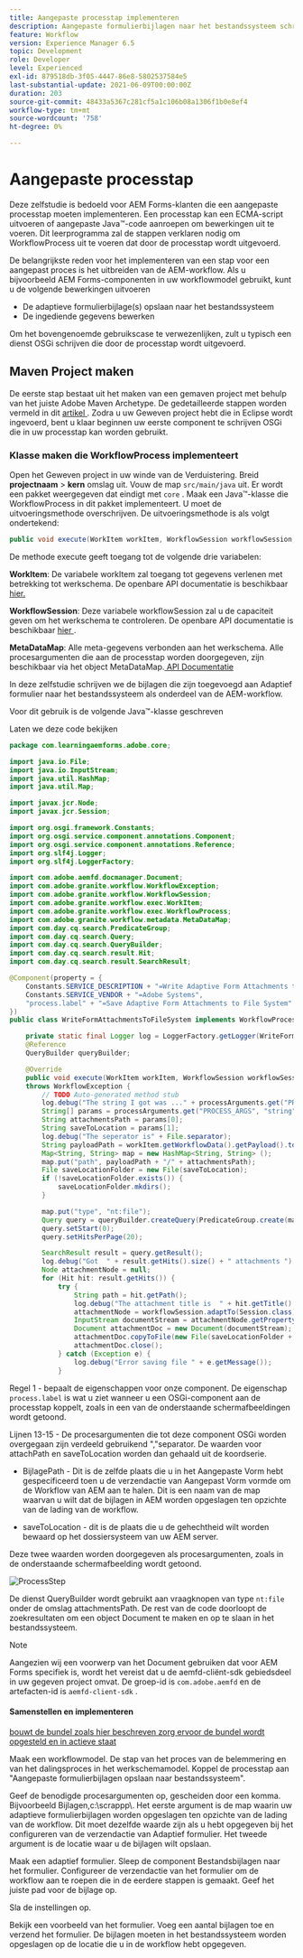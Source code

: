 ```yaml
---
title: Aangepaste processtap implementeren
description: Aangepaste formulierbijlagen naar het bestandssysteem schrijven met behulp van een aangepaste processtap
feature: Workflow
version: Experience Manager 6.5
topic: Development
role: Developer
level: Experienced
exl-id: 879518db-3f05-4447-86e8-5802537584e5
last-substantial-update: 2021-06-09T00:00:00Z
duration: 203
source-git-commit: 48433a5367c281cf5a1c106b08a1306f1b0e8ef4
workflow-type: tm+mt
source-wordcount: '758'
ht-degree: 0%

---
```


# Aangepaste processtap

Deze zelfstudie is bedoeld voor AEM Forms-klanten die een aangepaste processtap moeten implementeren. Een processtap kan een ECMA-script uitvoeren of aangepaste Java™-code aanroepen om bewerkingen uit te voeren. Dit leerprogramma zal de stappen verklaren nodig om WorkflowProcess uit te voeren dat door de processtap wordt uitgevoerd.

De belangrijkste reden voor het implementeren van een stap voor een aangepast proces is het uitbreiden van de AEM-workflow. Als u bijvoorbeeld AEM Forms-componenten in uw workflowmodel gebruikt, kunt u de volgende bewerkingen uitvoeren

* De adaptieve formulierbijlage(s) opslaan naar het bestandssysteem
* De ingediende gegevens bewerken

Om het bovengenoemde gebruikscase te verwezenlijken, zult u typisch een dienst OSGi schrijven die door de processtap wordt uitgevoerd.

## Maven Project maken

De eerste stap bestaat uit het maken van een gemaven project met behulp van het juiste Adobe Maven Archetype. De gedetailleerde stappen worden vermeld in dit [ artikel ](https://experienceleague.adobe.com/docs/experience-manager-learn/forms/creating-your-first-osgi-bundle/create-your-first-osgi-bundle.html?lang=nl-NL). Zodra u uw Geweven project hebt die in Eclipse wordt ingevoerd, bent u klaar beginnen uw eerste component te schrijven OSGi die in uw processtap kan worden gebruikt.


### Klasse maken die WorkflowProcess implementeert

Open het Geweven project in uw winde van de Verduistering. Breid **projectnaam** > **kern** omslag uit. Vouw de map `src/main/java` uit. Er wordt een pakket weergegeven dat eindigt met `core` . Maak een Java™-klasse die WorkflowProcess in dit pakket implementeert. U moet de uitvoeringsmethode overschrijven. De uitvoeringsmethode is als volgt ondertekend:

```java
public void execute(WorkItem workItem, WorkflowSession workflowSession, MetaDataMap processArguments) throws WorkflowException 
```

De methode execute geeft toegang tot de volgende drie variabelen:

**WorkItem**: De variabele workItem zal toegang tot gegevens verlenen met betrekking tot werkschema. De openbare API documentatie is beschikbaar [ hier.](https://helpx.adobe.com/nl/experience-manager/6-3/sites/developing/using/reference-materials/diff-previous/changes/com.adobe.granite.workflow.WorkflowSession.html)

**WorkflowSession**: Deze variabele workflowSession zal u de capaciteit geven om het werkschema te controleren. De openbare API documentatie is beschikbaar [ hier ](https://helpx.adobe.com/nl/experience-manager/6-3/sites/developing/using/reference-materials/diff-previous/changes/com.adobe.granite.workflow.WorkflowSession.html).

**MetaDataMap**: Alle meta-gegevens verbonden aan het werkschema. Alle procesargumenten die aan de processtap worden doorgegeven, zijn beschikbaar via het object MetaDataMap.[ API Documentatie ](https://helpx.adobe.com/experience-manager/6-5/sites/developing/using/reference-materials/javadoc/com/adobe/granite/workflow/metadata/MetaDataMap.html)

In deze zelfstudie schrijven we de bijlagen die zijn toegevoegd aan Adaptief formulier naar het bestandssysteem als onderdeel van de AEM-workflow.

Voor dit gebruik is de volgende Java™-klasse geschreven

Laten we deze code bekijken

```java
package com.learningaemforms.adobe.core;

import java.io.File;
import java.io.InputStream;
import java.util.HashMap;
import java.util.Map;

import javax.jcr.Node;
import javax.jcr.Session;

import org.osgi.framework.Constants;
import org.osgi.service.component.annotations.Component;
import org.osgi.service.component.annotations.Reference;
import org.slf4j.Logger;
import org.slf4j.LoggerFactory;

import com.adobe.aemfd.docmanager.Document;
import com.adobe.granite.workflow.WorkflowException;
import com.adobe.granite.workflow.WorkflowSession;
import com.adobe.granite.workflow.exec.WorkItem;
import com.adobe.granite.workflow.exec.WorkflowProcess;
import com.adobe.granite.workflow.metadata.MetaDataMap;
import com.day.cq.search.PredicateGroup;
import com.day.cq.search.Query;
import com.day.cq.search.QueryBuilder;
import com.day.cq.search.result.Hit;
import com.day.cq.search.result.SearchResult;

@Component(property = {
    Constants.SERVICE_DESCRIPTION + "=Write Adaptive Form Attachments to File System",
    Constants.SERVICE_VENDOR + "=Adobe Systems",
    "process.label" + "=Save Adaptive Form Attachments to File System"
})
public class WriteFormAttachmentsToFileSystem implements WorkflowProcess {

    private static final Logger log = LoggerFactory.getLogger(WriteFormAttachmentsToFileSystem.class);
    @Reference
    QueryBuilder queryBuilder;

    @Override
    public void execute(WorkItem workItem, WorkflowSession workflowSession, MetaDataMap processArguments)
    throws WorkflowException {
        // TODO Auto-generated method stub
        log.debug("The string I got was ..." + processArguments.get("PROCESS_ARGS", "string").toString());
        String[] params = processArguments.get("PROCESS_ARGS", "string").toString().split(",");
        String attachmentsPath = params[0];
        String saveToLocation = params[1];
        log.debug("The seperator is" + File.separator);
        String payloadPath = workItem.getWorkflowData().getPayload().toString();
        Map<String, String> map = new HashMap<String, String> ();
        map.put("path", payloadPath + "/" + attachmentsPath);
        File saveLocationFolder = new File(saveToLocation);
        if (!saveLocationFolder.exists()) {
            saveLocationFolder.mkdirs();
        }

        map.put("type", "nt:file");
        Query query = queryBuilder.createQuery(PredicateGroup.create(map), workflowSession.adaptTo(Session.class));
        query.setStart(0);
        query.setHitsPerPage(20);

        SearchResult result = query.getResult();
        log.debug("Got  " + result.getHits().size() + " attachments ");
        Node attachmentNode = null;
        for (Hit hit: result.getHits()) {
            try {
                String path = hit.getPath();
                log.debug("The attachment title is  " + hit.getTitle() + " and the attachment path is  " + path);
                attachmentNode = workflowSession.adaptTo(Session.class).getNode(path + "/jcr:content");
                InputStream documentStream = attachmentNode.getProperty("jcr:data").getBinary().getStream();
                Document attachmentDoc = new Document(documentStream);
                attachmentDoc.copyToFile(new File(saveLocationFolder + File.separator + hit.getTitle()));
                attachmentDoc.close();
            } catch (Exception e) {
                log.debug("Error saving file " + e.getMessage());
            }
```

Regel 1 - bepaalt de eigenschappen voor onze component. De eigenschap `process.label` is wat u ziet wanneer u een OSGi-component aan de processtap koppelt, zoals in een van de onderstaande schermafbeeldingen wordt getoond.

Lijnen 13-15 - De procesargumenten die tot deze component OSGi worden overgegaan zijn verdeeld gebruikend &quot;,&quot;separator. De waarden voor attachPath en saveToLocation worden dan gehaald uit de koordserie.

* BijlagePath - Dit is de zelfde plaats die u in het Aangepaste Vorm hebt gespecificeerd toen u de verzendactie van Aangepast Vorm vormde om de Workflow van AEM aan te halen. Dit is een naam van de map waarvan u wilt dat de bijlagen in AEM worden opgeslagen ten opzichte van de lading van de workflow.

* saveToLocation - dit is de plaats die u de gehechtheid wilt worden bewaard op het dossiersysteem van uw AEM server.

Deze twee waarden worden doorgegeven als procesargumenten, zoals in de onderstaande schermafbeelding wordt getoond.

![ ProcessStep ](assets/implement-process-step.gif)

De dienst QueryBuilder wordt gebruikt aan vraagknopen van type `nt:file` onder de omslag attachmentsPath. De rest van de code doorloopt de zoekresultaten om een object Document te maken en op te slaan in het bestandssysteem.


>[!NOTE]
>
>Aangezien wij een voorwerp van het Document gebruiken dat voor AEM Forms specifiek is, wordt het vereist dat u de aemfd-cliënt-sdk gebiedsdeel in uw gegeven project omvat. De groep-id is `com.adobe.aemfd` en de artefacten-id is `aemfd-client-sdk` .

#### Samenstellen en implementeren

[ bouwt de bundel zoals hier beschreven ](https://experienceleague.adobe.com/docs/experience-manager-learn/forms/creating-your-first-osgi-bundle/create-your-first-osgi-bundle.html?lang=nl-NL)
[ zorg ervoor de bundel wordt opgesteld en in actieve staat ](http://localhost:4502/system/console/bundles)

Maak een workflowmodel. De stap van het proces van de belemmering en van het dalingsproces in het werkschemamodel. Koppel de processtap aan &quot;Aangepaste formulierbijlagen opslaan naar bestandssysteem&quot;.

Geef de benodigde procesargumenten op, gescheiden door een komma. Bijvoorbeeld Bijlagen,c:\\scrappp\\. Het eerste argument is de map waarin uw adaptieve formulierbijlagen worden opgeslagen ten opzichte van de lading van de workflow. Dit moet dezelfde waarde zijn als u hebt opgegeven bij het configureren van de verzendactie van Adaptief formulier. Het tweede argument is de locatie waar u de bijlagen wilt opslaan.

Maak een adaptief formulier. Sleep de component Bestandsbijlagen naar het formulier. Configureer de verzendactie van het formulier om de workflow aan te roepen die in de eerdere stappen is gemaakt. Geef het juiste pad voor de bijlage op.

Sla de instellingen op.

Bekijk een voorbeeld van het formulier. Voeg een aantal bijlagen toe en verzend het formulier. De bijlagen moeten in het bestandssysteem worden opgeslagen op de locatie die u in de workflow hebt opgegeven.
